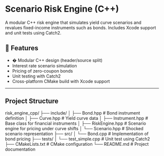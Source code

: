 # Scenario Risk Engine (C++)

A modular C++ risk engine that simulates yield curve scenarios and revalues fixed-income instruments such as bonds. Includes Xcode support and unit tests using Catch2.

## 📌 Features

- � Modular C++ design (header/source split)
-  Interest rate scenario simulation
-  Pricing of zero-coupon bonds
-  Unit testing with Catch2
-  Cross-platform CMake build with Xcode support

---

##  Project Structure
risk_engine_cpp/
├── include/
│ ├── Bond.hpp # Bond instrument definition
│ ├── Curve.hpp # Yield curve data
│ ├── Instrument.hpp # Base class for financial instruments
│ ├── RiskEngine.hpp # Scenario engine for pricing under curve shifts
│ └── Scenario.hpp # Shocked scenario representation
├── src/
│ └── Bond.cpp # Implementation of bond pricing
├── tests/
│ └── test_simple.cpp # Unit test using Catch2
├── CMakeLists.txt # CMake configuration
└── README.md # Project documentation
